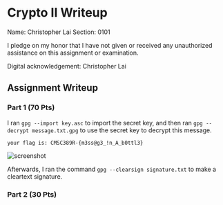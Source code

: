 # Crypto II Writeup

Name: Christopher Lai
Section: 0101

I pledge on my honor that I have not given or received any unauthorized
assistance on this assignment or examination.

Digital acknowledgement: Christopher Lai

## Assignment Writeup

### Part 1 (70 Pts)

I ran ```gpg --import key.asc``` to import the secret key, and then ran ```gpg --decrypt message.txt.gpg``` to use the secret key to decrypt this message.

```your flag is: CMSC389R-{m3ss@g3_!n_A_b0ttl3}```

![](screenshot.png "screenshot")

Afterwards, I ran the command ```gpg --clearsign signature.txt``` to make a cleartext signature.


### Part 2 (30 Pts)






